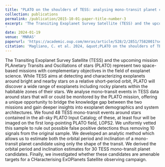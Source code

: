 ```yaml
---
title: "PLATO on the shoulders of TESS: analysing mono-transit planet candidates in TESS data as a prior knowledge for PLATO observations"
collection: publications
permalink: /publication/2015-10-01-paper-title-number-3
excerpt: 'The Transiting Exoplanet Survey Satellite (TESS) and the upcoming mission PLAnetary Transits and Oscillations of stars (PLATO) represent two space-based missions with complementary objectives in the field of exoplanet science. While TESS aims at detecting and characterizing exoplanets around bright and nearby stars on a relative short-period orbit, PLATO will discover a wide range of exoplanets including rocky planets within the habitable zones of their stars. We analyse mono-transit events in TESS data around stars that will or could be monitored by the PLATO mission, offering a unique opportunity to bridge the knowledge gap between the two missions and gain deeper insights into exoplanet demographics and system architectures. We found 48 TESS mono-transit events around stars contained in the all-sky PLATO Input Catalog; of these, at least four will be imaged on the first long-pointing PLATO field, LOPS2. We uniformly vetted this sample to rule out possible false positive detections thus removing 10 signals from the original sample. We developed an analytic method which allows us to estimate both the orbital period and inclination of a mono-transit planet candidate using only the shape of the transit. We derived the orbital period and inclination estimates for 30 TESS mono-transit planet candidates. Finally, we investigated whether these candidates are amenable targets for a CHaracterising ExOPlanets Satellite observing campaign.
'
date: 2024-01-19
venue: 'MNRAS'
paperurl: 'https://academic.oup.com/mnras/article/528/2/2851/7582001?searchresult=1'
citation: 'Magliano, C. et al. 2024, &quot;PLATO on the shoulders of TESS: analysing mono-transit planet candidates in TESS data as a prior knowledge for PLATO observations.&quot; <i>MNRAS</i>. 528,2851.'
---
```


The Transiting Exoplanet Survey Satellite (TESS) and the upcoming mission PLAnetary Transits and Oscillations of stars (PLATO) represent two space-based missions with complementary objectives in the field of exoplanet science. While TESS aims at detecting and characterizing exoplanets around bright and nearby stars on a relative short-period orbit, PLATO will discover a wide range of exoplanets including rocky planets within the habitable zones of their stars. We analyse mono-transit events in TESS data around stars that will or could be monitored by the PLATO mission, offering a unique opportunity to bridge the knowledge gap between the two missions and gain deeper insights into exoplanet demographics and system architectures. We found 48 TESS mono-transit events around stars contained in the all-sky PLATO Input Catalog; of these, at least four will be imaged on the first long-pointing PLATO field, LOPS2. We uniformly vetted this sample to rule out possible false positive detections thus removing 10 signals from the original sample. We developed an analytic method which allows us to estimate both the orbital period and inclination of a mono-transit planet candidate using only the shape of the transit. We derived the orbital period and inclination estimates for 30 TESS mono-transit planet candidates. Finally, we investigated whether these candidates are amenable targets for a CHaracterising ExOPlanets Satellite observing campaign.
